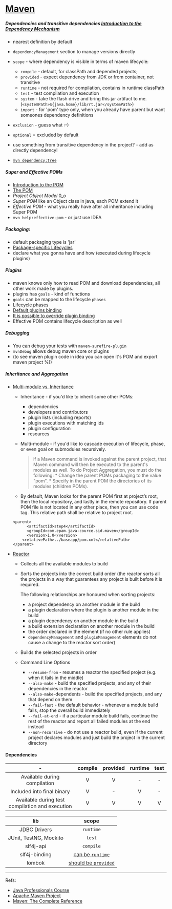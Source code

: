 # [Maven](https://github.com/qala-io/java-course/blob/master/docs/programme/maven.md)

##### Dependencies and transitive dependencies [Introduction to the Dependency Mechanism](https://maven.apache.org/guides/introduction/introduction-to-dependency-mechanism.html)
* nearest definition by default
* `dependencyManagement` section to manage versions directly
* `scope` - where dependency is visible in terms of maven lifecycle:
    * `compile` - default, for classPath and depended projects;
    * `provided` - expect dependency from JDK or from container, not transitive
    * `runtime` - not required for compilation, contains in runtime classPath
    * `test` - test compilation and execution
    * `system` - take the flash drive and bring this jar artifact to me. (`<systemPath>${java.home}/lib/rt.jar</systemPath>`)
    * `import` - for 'pom' type only, when you already have parent but want someones dependency definitions
        
* `exclusion` - guess what :-)
* `optional` = excluded by default
* use something from transitive dependency in the project? - add as directly dependency!
* [`mvn dependency:tree`](https://maven.apache.org/plugins/maven-dependency-plugin/examples/resolving-conflicts-using-the-dependency-tree.html)
##### Super and Effective POMs 
* [Introduction to the POM](https://maven.apache.org/guides/introduction/introduction-to-the-pom.html)
* [The POM](https://books.sonatype.com/mvnref-book/reference/pom-relationships-sect-pom.html)
* *Project Object Model* 0_o
* *Super POM* like an Object class in java, each POM extend it
* *Effective POM* - what you really have after all inheritance including Super POM
* `mvn help:effective-pom` - or just use IDEA
    
##### Packaging:
* default packaging type is 'jar'
* [Package-specific Lifecycles](https://books.sonatype.com/mvnref-book/reference/lifecycle-sect-package-specific.html)
* declare what you gonna have and how (executed during lifecycle plugins)
   
    
##### Plugins
* maven knows only how to read POM and download dependencies, all other work made by plugins.
* plugins has `goals` - kind of functions
* `goals` can be mapped to the lifecycle `phases`
* [Lifecycle phases](https://github.com/apache/maven/blob/master/maven-core/src/test/resources/META-INF/plexus/components.xml)
* [Default plugins binding](https://github.com/qala-io/java-course/blob/master/docs/programme/articles/maven-plugins.md)
* [It is possible to override plugin binding](https://stackoverflow.com/questions/7821152/disable-a-maven-plugin-defined-in-a-parent-pom)
* Effective POM contains lifecycle description as well
    
##### Debugging
* You [can](https://maven.apache.org/surefire/maven-surefire-plugin/examples/debugging.html) debug your tests with `maven-surefire-plugin`
* `mvnDebug` allows debug maven core or plugins
* (to see maven plugin code in idea you can open it's POM and export maven project %))

##### Inheritance and Aggregation
* [Multi-module vs. Inheritance](https://books.sonatype.com/mvnref-book/reference/pom-relationships-sect-pom-best-practice.html#pom-relationships-sect-multi-vs-inherit)
    * Inheritance - if you'd like to inherit some other POMs:
       * dependencies
       * developers and contributors
       * plugin lists (including reports)
       * plugin executions with matching ids
       * plugin configuration
       * resources
    * Multi-module - if you'd like to cascade execution of lifecycle, phase, or even goal on submodules recursively.
    
        > if a Maven command is invoked against the parent project, that Maven command will then be executed to the parent's modules as well. To do Project Aggregation, you must do the following:
        >     * Change the parent POMs packaging to the value "pom".
        >     * Specify in the parent POM the directories of its modules (children POMs).
    * By default, Maven looks for the parent POM first at project’s root, then the local repository, and lastly in the remote repository. If parent POM file is not located in any other place, then you can use code tag. This relative path shall be relative to project root.
    ```$xml
   <parent>
          <artifactId>step4</artifactId>
          <groupId>com.epam.java-cource.sid.maven</groupId>
          <version>1.0</version>
        <relativePath>../baseapp/pom.xml</relativePath>
    </parent>
    ```
* [Reactor](https://maven.apache.org/guides/mini/guide-multiple-modules.html)
    * Collects all the available modules to build
    * Sorts the projects into the correct build order (the reactor sorts all the projects in a way that guarantees any project is built before it is required.
      
      The following relationships are honoured when sorting projects:
                                                       
       * a project dependency on another module in the build
       * a plugin declaration where the plugin is another module in the build
       * a plugin dependency on another module in the build
       * a build extension declaration on another module in the build
       * the order declared in the <modules> element (if no other rule applies)
       * `dependencyManagement` and `pluginManagement` elements do not cause a change to the reactor sort order)
    * Builds the selected projects in order
    * Command Line Options
        * `--resume-from` - resumes a reactor the specified project (e.g. when it fails in the middle)
        * `--also-make` - build the specified projects, and any of their dependencies in the reactor
        * `--also-make`-dependents - build the specified projects, and any that depend on them
        * `--fail-fast` - the default behavior - whenever a module build fails, stop the overall build immediately
        * `--fail-at-end` - if a particular module build fails, continue the rest of the reactor and report all failed modules at the end instead
        * `--non-recursive` - do not use a reactor build, even if the current project declares modules and just build the project in the current directory
#### Dependencies

-| compile | provided | runtime | test
:---:|:---:|:---:|:---:|:---:
Available during compilation|V|V|-|-
Included into final binary|V|-|V|-
Available during test compilation and execution|V|V|V|V

lib|scope
:---:|:---:
JDBC Drivers| `runtime`
JUnit, TestNG, Mockito | `test`
slf4j-api| `compile`
slf4j-binding | [can be `runtime`](https://dzone.com/articles/adding-slf4j-your-maven)
lombok|[ should be `provided`](https://stackoverflow.com/questions/29385921/maven-scope-for-lombok-compile-vs-provided)

***
Refs:
* [Java Professionals Course](https://github.com/qala-io/java-course)
* [Apache Maven Project](https://maven.apache.org/index.html)
* [Maven: The Complete Reference](https://books.sonatype.com/mvnref-book/reference/index.html)
 
    